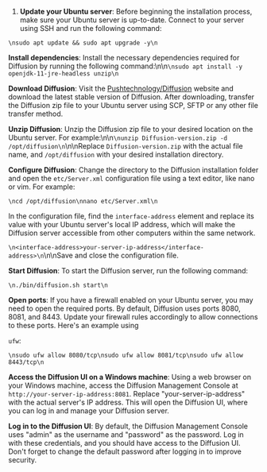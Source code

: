 1. **Update your Ubuntu server**: Before beginning the installation process, make sure your Ubuntu server is up-to-date. Connect to your server using SSH and run the following command:

```\nsudo apt update && sudo apt upgrade -y\n``` 

**Install dependencies**: Install the necessary dependencies required for Diffusion by running the following command:\n\n```\nsudo apt install -y openjdk-11-jre-headless unzip\n```

 

**Download Diffusion**: Visit the [Pushtechnology/Diffusion](https://www.pushtechnology.com/product/) website and download the latest stable version of Diffusion. After downloading, transfer the Diffusion zip file to your Ubuntu server using SCP, SFTP or any other file transfer method. 

**Unzip Diffusion**: Unzip the Diffusion zip file to your desired location on the Ubuntu server. For example:\n\n```\nunzip Diffusion-version.zip -d /opt/diffusion\n```\n\nReplace `Diffusion-version.zip` with the actual file name, and `/opt/diffusion` with your desired installation directory. 

**Configure Diffusion**: Change the directory to the Diffusion installation folder and open the `etc/Server.xml` configuration file using a text editor, like nano or vim. For example:

```\ncd /opt/diffusion\nnano etc/Server.xml\n```

In the configuration file, find the `interface-address` element and replace its value with your Ubuntu server's local IP address, which will make the Diffusion server accessible from other computers within the same network.

```\n<interface-address>your-server-ip-address</interface-address>\n```\n\nSave and close the configuration file. 

**Start Diffusion**: To start the Diffusion server, run the following command:

```\n./bin/diffusion.sh start\n```

**Open ports**: If you have a firewall enabled on your Ubuntu server, you may need to open the required ports. By default, Diffusion uses ports 8080, 8081, and 8443. Update your firewall rules accordingly to allow connections to these ports. Here's an example using 

`ufw`:

```\nsudo ufw allow 8080/tcp\nsudo ufw allow 8081/tcp\nsudo ufw allow 8443/tcp\n``` 

**Access the Diffusion UI on a Windows machine**: Using a web browser on your Windows machine, access the Diffusion Management Console at `http://your-server-ip-address:8081`. Replace \"your-server-ip-address\" with the actual server's IP address. This will open the Diffusion UI, where you can log in and manage your Diffusion server. 

**Log in to the Diffusion UI**: By default, the Diffusion Management Console uses \"admin\" as the username and \"password\" as the password. Log in with these credentials, and you should have access to the Diffusion UI. Don't forget to change the default password after logging in to improve security.